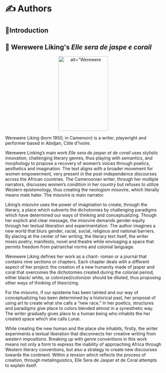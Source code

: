 # :writing_hand: Authors

## :open_book:Introduction


## :orange_book: Werewere Liking's *Elle sera de jaspe e corail*

<p align="center"> 
<img src="http://www.postcolonialweb.org/images/liking/7.jpg" alt=alt="Werewere Liking" width="160" height="240"  />   
</p>

Werewere Liking (born 1950, in Cameroon) is a writer, playwright and performer based in Abidjan, Côte d'Ivoire. 

Werewere Linking’s main work *Elle sera de jasper et de corail* uses stylistic innovation, challenging literary genres, thus playing with semantics, and morphology to propose a recovery of women’s voices through poetics, aesthetics and imagination. The text aligns with a broader movement for women empowerment, very present in the post-independence discourses across the African countries. The Cameroonian writer, through her multiple narrators, discusses women’s condition in her country but refuses to utilize Western epistemology, thus creating the neologism misovire, which literally means male hater. The misovire is main narrator. 


 Liking’s *misovire* uses the power of imagination to create, through the literary, a place which subverts the dichotomies by challenging paradigms which have determined our ways of thinking and conceptualizing. Though her explicit and clear message, the misovire demands gender equity through her textual liberation and experimentation. The author imagines a new world that blurs gender, racial, social, religious and national barriers. By placing at the center of her writing, the literary text itself, the writer mixes poetry, manifesto, novel and theatre while envisaging a space that permits freedom from patriarchal norms and colonial language. 
 
 
Werewere Liking defines her work as a chant- roman or a journal that contains nine sections or chapters. Each chapter deals with a different aspect of her project: the creation of a new humanity made of jasper and coral that overcomes the dichotomies created during the colonial period, either black/ white, or colonized/colonizer should be diluted, thus proposing other ways of thinking of theorizing. 


For the *misovire*, if our episteme has been tainted and our way of conceptualizing has been determined by a historical past, her proposal of using art to create what she calls a “new race.” In her poetics, structures and paradigms give place to colors blended almost in a synesthetic way. The writer gradually gives place to a human being who inhabits the her created space which she calls Lunai.


While creating the new human and the place she inhabits, firstly, the writer experiments a textual liberation that disconnects her creative writing from western impositions. Breaking up with genre conventions in this work means not only a form to express the inability of approaching Africa through Western literary conventions, but also a strategy to create new discourses towards the continent. Within a tension which reflects the process of creation, through metalinguistics, Elle Sera de Jasper et de Coral attempts to explain itself.
